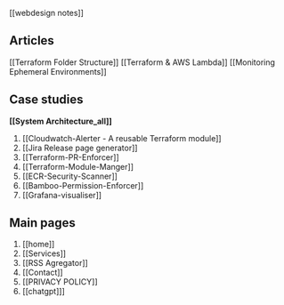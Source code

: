 [[webdesign notes]]

## Articles
[[Terraform Folder Structure]]
[[Terraform & AWS Lambda]]
[[Monitoring Ephemeral Environments]]

## Case studies
**[[System Architecture_all]]**
1. [[Cloudwatch-Alerter - A  reusable Terraform module]]
2. [[Jira Release page generator]]
3. [[Terraform-PR-Enforcer]]
4. [[Terraform-Module-Manger]]
5. [[ECR-Security-Scanner]]
6. [[Bamboo-Permission-Enforcer]]
7. [[Grafana-visualiser]]

## Main pages

1. [[home]]
2. [[Services]]
3. [[RSS Agregator]]
4. [[Contact]]
5. [[PRIVACY POLICY]]
6. [[chatgpt]]]